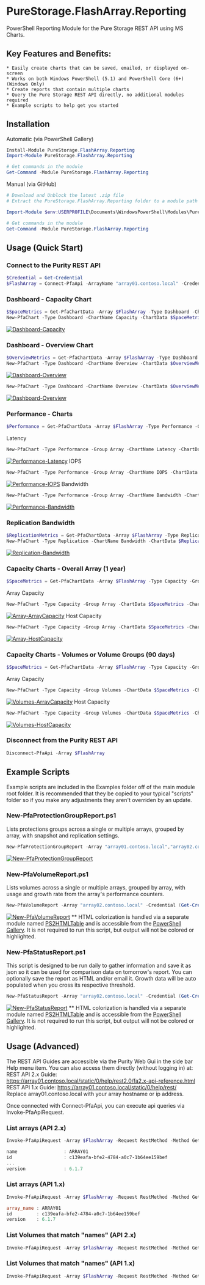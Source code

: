 # PureStorage.FlashArray.Reporting
PowerShell Reporting Module for the Pure Storage REST API using MS Charts.

## Key Features and Benefits:

    * Easily create charts that can be saved, emailed, or displayed on-screen
    * Works on both Windows PowerShell (5.1) and PowerShell Core (6+) (Windows Only)
    * Create reports that contain multiple charts
    * Query the Pure Storage REST API directly, no additional modules required
    * Example scripts to help get you started

## Installation 
Automatic (via PowerShell Gallery)
```powershell
Install-Module PureStorage.FlashArray.Reporting
Import-Module PureStorage.FlashArray.Reporting

# Get commands in the module
Get-Command -Module PureStorage.FlashArray.Reporting
```
Manual (via GitHub)
```powershell
# Download and Unblock the latest .zip file
# Extract the PureStorage.FlashArray.Reporting folder to a module path (e.g. $env:USERPROFILE\Documents\WindowsPowerShell\Modules\

Import-Module $env:USERPROFILE\Documents\WindowsPowerShell\Modules\PureStorage.FlashArray.Reporting

# Get commands in the module
Get-Command -Module PureStorage.FlashArray.Reporting
```
## Usage (Quick Start)
### Connect to the Purity REST API
```powershell
$Credential = Get-Credential
$FlashArray = Connect-PfaApi -ArrayName "array01.contoso.local" -Credential $Credential
```

### Dashboard - Capacity Chart
```powershell
$SpaceMetrics = Get-PfaChartData -Array $FlashArray -Type Dashboard -ChartName Capacity
New-PfaChart -Type Dashboard -ChartName Capacity -ChartData $SpaceMetrics -AsChart | Show-PfaChart
```
[![Dashboard-Capacity](Images/Dashboard-Capacity.png)](Images/Dashboard-Capacity.png)

### Dashboard - Overview Chart
```powershell
$OverviewMetrics = Get-PfaChartData -Array $FlashArray -Type Dashboard -ChartName Overview
New-PfaChart -Type Dashboard -ChartName Overview -ChartData $OverviewMetrics -AsChart | Show-PfaChart
```
[![Dashboard-Overview](Images/Dashboard-Overview.png)](Images/Dashboard-Overview.png)
```powershell
New-PfaChart -Type Dashboard -ChartName Overview -ChartData $OverviewMetrics -AsChart -Property "Hosts", "Host Groups", "Volumes", "Volume Snapshots", "Volume Groups", "Protection Groups", "Protection Group Snapshots", "Pods", "File Systems", "Directories", "Directory Snapshots", "Policies"| Show-PfaChart
```
[![Dashboard-Overview](Images/Dashboard-Overview-All.png)](Images/Dashboard-Overview-All.png)
### Performance - Charts
```powershell
$Performance = Get-PfaChartData -Array $FlashArray -Type Performance -Group Array
```
Latency
```powershell
New-PfaChart -Type Performance -Group Array -ChartName Latency -ChartData $Performance -Property "Read","Write" -AsChart | Show-PfaChart
```
[![Performance-Latency](Images/Performance-Latency.png)](Images/Performance-Latency.png)
IOPS
```powershell
New-PfaChart -Type Performance -Group Array -ChartName IOPS -ChartData $Performance -AsChart | Show-PfaChart
```
[![Performance-IOPS](Images/Performance-IOPS.png)](Images/Performance-IOPS.png)
Bandwidth
```powershell
New-PfaChart -Type Performance -Group Array -ChartName Bandwidth -ChartData $Performance -AsChart | Show-PfaChart
```
[![Performance-Bandwidth](Images/Performance-Bandwidth.png)](Images/Performance-Bandwidth.png)
### Replication Bandwidth
```powershell
$ReplicationMetrics = Get-PfaChartData -Array $FlashArray -Type Replication -Group Array
New-PfaChart -Type Replication -ChartName Bandwidth -ChartData $ReplicationMetrics -AsChart | Show-PfaChart
```
[![Replication-Bandwidth](Images/Replication-Bandwidth.png)](Images/Replication-Bandwidth.png)

### Capacity Charts - Overall Array (1 year)
```powershell
$SpaceMetrics = Get-PfaChartData -Array $FlashArray -Type Capacity -Group Array -Historical 1y
```
Array Capacity
```powershell
New-PfaChart -Type Capacity -Group Array -ChartData $SpaceMetrics -ChartName 'Array Capacity' -AsChart | Show-PfaChart
```
[![Array-ArrayCapacity](Images/Capacity-Array-ArrayCapacity.png)](Images/Capacity-Array-ArrayCapacity.png)
Host Capacity
```powershell
New-PfaChart -Type Capacity -Group Array -ChartData $SpaceMetrics -ChartName 'Array Capacity' -AsChart | Show-PfaChart
```
[![Array-HostCapacity](Images/Capacity-Array-HostCapacity.png)](Images/Capacity-Array-HostCapacity.png)

### Capacity Charts - Volumes or Volume Groups (90 days)
```powershell
$SpaceMetrics = Get-PfaChartData -Array $FlashArray -Type Capacity -Group Volumes -Historical 90d -Name "*your_vg*"
```
Array Capacity
```powershell
New-PfaChart -Type Capacity -Group Volumes -ChartData $SpaceMetrics -ChartName 'Array Capacity' -AsChart | Show-PfaChart
```
[![Volumes-ArrayCapacity](Images/Capacity-Volumes-ArrayCapacity.png)](Images/Capacity-Volumes-ArrayCapacity.png)
Host Capacity
```powershell
New-PfaChart -Type Capacity -Group Volumes -ChartData $SpaceMetrics -ChartName 'Host Capacity' -AsChart | Show-PfaChart
```
[![Volumes-HostCapacity](Images/Capacity-Volumes-HostCapacity.png)](Images/Capacity-Volumes-HostCapacity.png)

### Disconnect from the Purity REST API
```powershell
Disconnect-PfaApi -Array $FlashArray
```
## Example Scripts
Example scripts are included in the Examples folder off of the main module root folder. It is recommended that they be copied to your typical "scripts" folder so if you make any adjustments they aren't overriden by an update.

### New-PfaProtectionGroupReport.ps1
Lists protections groups across a single or multiple arrays, grouped by array, with snapshot and replication settings.
```powershell
New-PfaProtectionGroupReport -Array "array01.contoso.local","array02.contoso.local" -Credential (Get-Credential)
```
[![New-PfaProtectionGroupReport](Images/New-PfaProtectionGroupReport.png)](Images/New-PfaProtectionGroupReport.png)

### New-PfaVolumeReport.ps1
Lists volumes across a single or multiple arrays, grouped by array, with usage and growth rate from the array's performance counters.
```powershell
New-PfaVolumeReport -Array "array02.contoso.local" -Credential (Get-Credential) -ShowTotals
```
[![New-PfaVolumeReport](Images/New-PfaVolumeReport.png)](Images/New-PfaVolumeReport.png)
** HTML colorization is handled via a separate module named [PS2HTMLTable](https://www.powershellgallery.com/packages/PS2HTMLTable) and is accessible from the [PowerShell Gallery](https://www.powershellgallery.com/packages/PS2HTMLTable). It is not required to run this script, but output will not be colored or highlighted.

### New-PfaStatusReport.ps1
This script is designed to be run daily to gather information and save it as json so it can be used for comparison data on tomorrow's report. You can optionally save the report as HTML and/or email it. Growth data will be auto populated when you cross its respective threshold.
```powershell
New-PfaStatusReport -Array "array02.contoso.local" -Credential (Get-Credential) -IncludeCharts All -SaveAsHTML
```
[![New-PfaStatusReport](Images/New-PfaStatusReport.png)](Images/New-PfaStatusReport.png)
** HTML colorization is handled via a separate module named [PS2HTMLTable](https://www.powershellgallery.com/packages/PS2HTMLTable) and is accessible from the [PowerShell Gallery](https://www.powershellgallery.com/packages/PS2HTMLTable). It is not required to run this script, but output will not be colored or highlighted.

## Usage (Advanced)
The REST API Guides are accessible via the Purity Web Gui in the side bar Help menu item. You can also access them directly (without logging in) at:   
REST API 2.x Guide: https://array01.contoso.local/static/0/help/rest2.0/fa2.x-api-reference.html   
REST API 1.x Guide: https://array01.contoso.local/static/0/help/rest/   
Replace array01.contoso.local with your array hostname or ip address.

Once connected with Connect-PfaApi, you can execute api queries via Invoke-PfaApiRequest.   

### List arrays (API 2.x)
```powershell
Invoke-PfaApiRequest -Array $FlashArray -Request RestMethod -Method Get -Path "/arrays"

name                 : ARRAY01
id                   : c139eafa-bfe2-4784-a0c7-1b64ee159bef
...
version              : 6.1.7
```
### List arrays (API 1.x)
```powershell
Invoke-PfaApiRequest -Array $FlashArray -Request RestMethod -Method Get -Path "/array" -ApiVersion 1

array_name : ARRAY01
id         : c139eafa-bfe2-4784-a0c7-1b64ee159bef
version    : 6.1.7
```
### List Volumes that match "names" (API 2.x)
```powershell
Invoke-PfaApiRequest -Array $FlashArray -Request RestMethod -Method Get -Path "/volumes?names=*a-volumes*,*b-volumes*"
```
### List Volumes that match "names" (API 1.x)
```powershell
Invoke-PfaApiRequest -Array $FlashArray -Request RestMethod -Method Get -Path "/volume?names=*a-volumes*,*b-volumes*"
```
